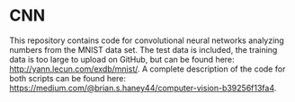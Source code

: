 # CNN
This repository contains code for convolutional neural networks analyzing numbers from the MNIST data set. The test data is included, the training data is too large to upload on GitHub, but can be found here: http://yann.lecun.com/exdb/mnist/. A complete description of the code for both scripts can be found here: https://medium.com/@brian.s.haney44/computer-vision-b39256f13fa4.
